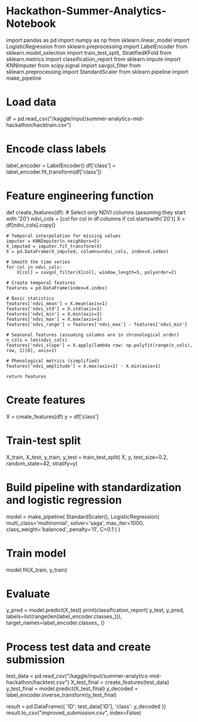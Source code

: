 # Hackathon-Summer-Analytics-Notebook
import pandas as pd
import numpy as np
from sklearn.linear_model import LogisticRegression
from sklearn.preprocessing import LabelEncoder
from sklearn.model_selection import train_test_split, StratifiedKFold
from sklearn.metrics import classification_report
from sklearn.impute import KNNImputer
from scipy.signal import savgol_filter
from sklearn.preprocessing import StandardScaler
from sklearn.pipeline import make_pipeline

# Load data
df = pd.read_csv("/kaggle/input/summer-analytics-mid-hackathon/hacktrain.csv")

# Encode class labels
label_encoder = LabelEncoder()
df['class'] = label_encoder.fit_transform(df['class'])

# Feature engineering function
def create_features(df):
    # Select only NDVI columns (assuming they start with '20')
    ndvi_cols = [col for col in df.columns if col.startswith('20')]
    X = df[ndvi_cols].copy()
    
    # Temporal interpolation for missing values
    imputer = KNNImputer(n_neighbors=5)
    X_imputed = imputer.fit_transform(X)
    X = pd.DataFrame(X_imputed, columns=ndvi_cols, index=X.index)
    
    # Smooth the time series
    for col in ndvi_cols:
        X[col] = savgol_filter(X[col], window_length=5, polyorder=2)
    
    # Create temporal features
    features = pd.DataFrame(index=X.index)
    
    # Basic statistics
    features['ndvi_mean'] = X.mean(axis=1)
    features['ndvi_std'] = X.std(axis=1)
    features['ndvi_min'] = X.min(axis=1)
    features['ndvi_max'] = X.max(axis=1)
    features['ndvi_range'] = features['ndvi_max'] - features['ndvi_min']
    
    # Seasonal features (assuming columns are in chronological order)
    n_cols = len(ndvi_cols)
    features['ndvi_slope'] = X.apply(lambda row: np.polyfit(range(n_cols), row, 1)[0], axis=1)
    
    # Phenological metrics (simplified)
    features['ndvi_amplitude'] = X.max(axis=1) - X.min(axis=1)
    
    return features

# Create features
X = create_features(df)
y = df['class']

# Train-test split
X_train, X_test, y_train, y_test = train_test_split(
    X, y, test_size=0.2, random_state=42, stratify=y)

# Build pipeline with standardization and logistic regression
model = make_pipeline(
    StandardScaler(),
    LogisticRegression(
        multi_class='multinomial',
        solver='saga',
        max_iter=1000,
        class_weight='balanced',
        penalty='l1',
        C=0.1
    )
)

# Train model
model.fit(X_train, y_train)

# Evaluate
y_pred = model.predict(X_test)
print(classification_report(
    y_test,
    y_pred,
    labels=list(range(len(label_encoder.classes_))),
    target_names=label_encoder.classes_
))

# Process test data and create submission
test_data = pd.read_csv("/kaggle/input/summer-analytics-mid-hackathon/hacktest.csv")
X_test_final = create_features(test_data)
y_test_final = model.predict(X_test_final)
y_decoded = label_encoder.inverse_transform(y_test_final)

result = pd.DataFrame({
    'ID': test_data['ID'],
    'class': y_decoded
})
result.to_csv("improved_submission.csv", index=False)
